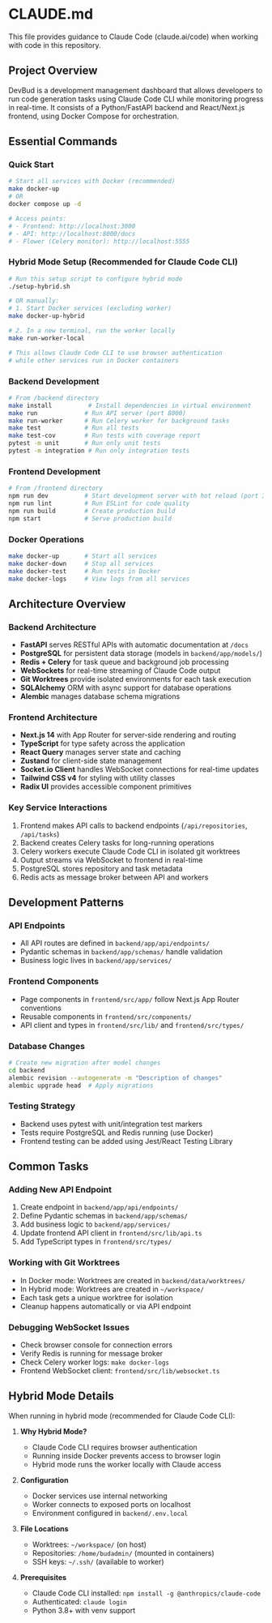 # CLAUDE.md

This file provides guidance to Claude Code (claude.ai/code) when working with code in this repository.

## Project Overview

DevBud is a development management dashboard that allows developers to run code generation tasks using Claude Code CLI while monitoring progress in real-time. It consists of a Python/FastAPI backend and React/Next.js frontend, using Docker Compose for orchestration.

## Essential Commands

### Quick Start
```bash
# Start all services with Docker (recommended)
make docker-up
# OR
docker compose up -d

# Access points:
# - Frontend: http://localhost:3000
# - API: http://localhost:8000/docs
# - Flower (Celery monitor): http://localhost:5555
```

### Hybrid Mode Setup (Recommended for Claude Code CLI)
```bash
# Run this setup script to configure hybrid mode
./setup-hybrid.sh

# OR manually:
# 1. Start Docker services (excluding worker)
make docker-up-hybrid

# 2. In a new terminal, run the worker locally
make run-worker-local

# This allows Claude Code CLI to use browser authentication
# while other services run in Docker containers
```

### Backend Development
```bash
# From /backend directory
make install          # Install dependencies in virtual environment
make run             # Run API server (port 8000)
make run-worker      # Run Celery worker for background tasks
make test            # Run all tests
make test-cov        # Run tests with coverage report
pytest -m unit       # Run only unit tests
pytest -m integration # Run only integration tests
```

### Frontend Development
```bash
# From /frontend directory
npm run dev          # Start development server with hot reload (port 3000)
npm run lint         # Run ESLint for code quality
npm run build        # Create production build
npm start            # Serve production build
```

### Docker Operations
```bash
make docker-up       # Start all services
make docker-down     # Stop all services
make docker-test     # Run tests in Docker
make docker-logs     # View logs from all services
```

## Architecture Overview

### Backend Architecture
- **FastAPI** serves RESTful APIs with automatic documentation at `/docs`
- **PostgreSQL** for persistent data storage (models in `backend/app/models/`)
- **Redis + Celery** for task queue and background job processing
- **WebSockets** for real-time streaming of Claude Code output
- **Git Worktrees** provide isolated environments for each task execution
- **SQLAlchemy** ORM with async support for database operations
- **Alembic** manages database schema migrations

### Frontend Architecture
- **Next.js 14** with App Router for server-side rendering and routing
- **TypeScript** for type safety across the application
- **React Query** manages server state and caching
- **Zustand** for client-side state management
- **Socket.io Client** handles WebSocket connections for real-time updates
- **Tailwind CSS v4** for styling with utility classes
- **Radix UI** provides accessible component primitives

### Key Service Interactions
1. Frontend makes API calls to backend endpoints (`/api/repositories`, `/api/tasks`)
2. Backend creates Celery tasks for long-running operations
3. Celery workers execute Claude Code CLI in isolated git worktrees
4. Output streams via WebSocket to frontend in real-time
5. PostgreSQL stores repository and task metadata
6. Redis acts as message broker between API and workers

## Development Patterns

### API Endpoints
- All API routes are defined in `backend/app/api/endpoints/`
- Pydantic schemas in `backend/app/schemas/` handle validation
- Business logic lives in `backend/app/services/`

### Frontend Components
- Page components in `frontend/src/app/` follow Next.js App Router conventions
- Reusable components in `frontend/src/components/`
- API client and types in `frontend/src/lib/` and `frontend/src/types/`

### Database Changes
```bash
# Create new migration after model changes
cd backend
alembic revision --autogenerate -m "Description of changes"
alembic upgrade head  # Apply migrations
```

### Testing Strategy
- Backend uses pytest with unit/integration test markers
- Tests require PostgreSQL and Redis running (use Docker)
- Frontend testing can be added using Jest/React Testing Library

## Common Tasks

### Adding New API Endpoint
1. Create endpoint in `backend/app/api/endpoints/`
2. Define Pydantic schemas in `backend/app/schemas/`
3. Add business logic to `backend/app/services/`
4. Update frontend API client in `frontend/src/lib/api.ts`
5. Add TypeScript types in `frontend/src/types/`

### Working with Git Worktrees
- In Docker mode: Worktrees are created in `backend/data/worktrees/`
- In Hybrid mode: Worktrees are created in `~/workspace/`
- Each task gets a unique worktree for isolation
- Cleanup happens automatically or via API endpoint

### Debugging WebSocket Issues
- Check browser console for connection errors
- Verify Redis is running for message broker
- Check Celery worker logs: `make docker-logs`
- Frontend WebSocket client: `frontend/src/lib/websocket.ts`

## Hybrid Mode Details

When running in hybrid mode (recommended for Claude Code CLI):

1. **Why Hybrid Mode?**
   - Claude Code CLI requires browser authentication
   - Running inside Docker prevents access to browser login
   - Hybrid mode runs the worker locally with Claude access

2. **Configuration**
   - Docker services use internal networking
   - Worker connects to exposed ports on localhost
   - Environment configured in `backend/.env.local`

3. **File Locations**
   - Worktrees: `~/workspace/` (on host)
   - Repositories: `/home/budadmin/` (mounted in containers)
   - SSH keys: `~/.ssh/` (available to worker)

4. **Prerequisites**
   - Claude Code CLI installed: `npm install -g @anthropics/claude-code`
   - Authenticated: `claude login`
   - Python 3.8+ with venv support